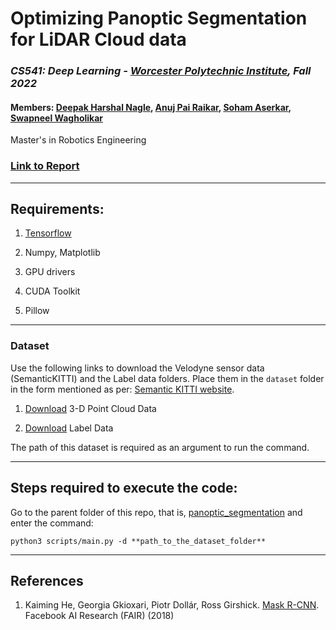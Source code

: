 # Optimizing Panoptic Segmentation for LiDAR Cloud data 

### *CS541: Deep Learning - [Worcester Polytechnic Institute](https://www.wpi.edu/), Fall 2022*

#### Members: [Deepak Harshal Nagle](https://github.com/deepaknagle), [Anuj Pai Raikar](https://github.com/22by7-raikar), [Soham Aserkar](https://github.com/ssaserkar), [Swapneel Wagholikar](https://github.com/swagholikar29)

Master's in Robotics Engineering

### [Link to Report](./final_report.pdf)

--------------------------------------------------------------

## Requirements:

1. [Tensorflow](https://www.tensorflow.org/install) 

2. Numpy, Matplotlib

3. GPU drivers

4. CUDA Toolkit

5. Pillow

--------------------------------------------------------------

### Dataset

Use the following links to download the Velodyne sensor data (SemanticKITTI) and the Label data folders. Place them in the `dataset` folder in the form mentioned as per: [Semantic KITTI website](http://www.semantic-kitti.org/dataset.html#overview).

1. [Download](http://www.cvlibs.net/download.php?file=data_odometry_velodyne.zip) 3-D Point Cloud Data

2. [Download](http://www.semantic-kitti.org/assets/data_odometry_labels.zip) Label Data

The path of this dataset is required as an argument to run the command.

--------------------------------------------------------------

## Steps required to execute the code:

Go to the parent folder of this repo, that is, [panoptic_segmentation](.) and enter the command:
  ```
  python3 scripts/main.py -d **path_to_the_dataset_folder**
  ```

----------------------
## References
1. Kaiming He, Georgia Gkioxari, Piotr Dollár, Ross Girshick. [Mask R-CNN](https://arxiv.org/pdf/1703.06870.pdf). Facebook AI Research (FAIR) (2018)
